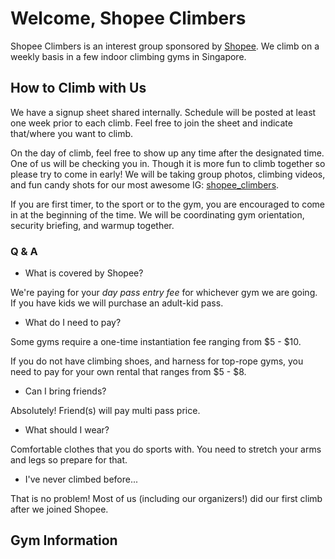 # Welcome, Shopee Climbers

Shopee Climbers is an interest group sponsored by [Shopee](https://shopee.sg/). We climb on a weekly basis in a few indoor climbing gyms in Singapore.

## How to Climb with Us

We have a signup sheet shared internally. Schedule will be posted at least one week prior to each climb. Feel free to join the sheet and indicate that/where you want to climb.

On the day of climb, feel free to show up any time after the designated time. One of us will be checking you in. Though it is more fun to climb together so please try to come in early! We will be taking group photos, climbing videos, and fun candy shots for our most awesome IG: [shopee_climbers](https://www.instagram.com/shopee_climbers/).

If you are first timer, to the sport or to the gym, you are encouraged to come in at the beginning of the time. We will be coordinating gym orientation, security briefing, and warmup together.

### Q & A

- What is covered by Shopee?

We're paying for your *day pass entry fee* for whichever gym we are going. If you have kids we will purchase an adult-kid pass.

- What do I need to pay?

Some gyms require a one-time instantiation fee ranging from $5 - $10.

If you do not have climbing shoes, and harness for top-rope gyms, you need to pay for your own rental that ranges from $5 - $8.

- Can I bring friends?

Absolutely! Friend(s) will pay multi pass price.

- What should I wear?

Comfortable clothes that you do sports with. You need to stretch your arms and legs so prepare for that.

- I've never climbed before...

That is no problem! Most of us (including our organizers!) did our first climb after we joined Shopee.




## Gym Information
